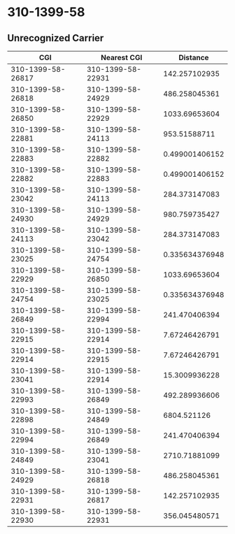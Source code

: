 # 310-1399-58
## Unrecognized Carrier


| CGI | Nearest CGI | Distance |
|-----|-------------|----------|
| 310-1399-58-26817 | 310-1399-58-22931 | 142.257102935 |
| 310-1399-58-26818 | 310-1399-58-24929 | 486.258045361 |
| 310-1399-58-26850 | 310-1399-58-22929 | 1033.69653604 |
| 310-1399-58-22881 | 310-1399-58-24113 | 953.51588711 |
| 310-1399-58-22883 | 310-1399-58-22882 | 0.499001406152 |
| 310-1399-58-22882 | 310-1399-58-22883 | 0.499001406152 |
| 310-1399-58-23042 | 310-1399-58-24113 | 284.373147083 |
| 310-1399-58-24930 | 310-1399-58-24929 | 980.759735427 |
| 310-1399-58-24113 | 310-1399-58-23042 | 284.373147083 |
| 310-1399-58-23025 | 310-1399-58-24754 | 0.335634376948 |
| 310-1399-58-22929 | 310-1399-58-26850 | 1033.69653604 |
| 310-1399-58-24754 | 310-1399-58-23025 | 0.335634376948 |
| 310-1399-58-26849 | 310-1399-58-22994 | 241.470406394 |
| 310-1399-58-22915 | 310-1399-58-22914 | 7.67246426791 |
| 310-1399-58-22914 | 310-1399-58-22915 | 7.67246426791 |
| 310-1399-58-23041 | 310-1399-58-22914 | 15.3009936228 |
| 310-1399-58-22993 | 310-1399-58-26849 | 492.289936606 |
| 310-1399-58-22898 | 310-1399-58-24849 | 6804.521126 |
| 310-1399-58-22994 | 310-1399-58-26849 | 241.470406394 |
| 310-1399-58-24849 | 310-1399-58-23041 | 2710.71881099 |
| 310-1399-58-24929 | 310-1399-58-26818 | 486.258045361 |
| 310-1399-58-22931 | 310-1399-58-26817 | 142.257102935 |
| 310-1399-58-22930 | 310-1399-58-22931 | 356.045480571 |
